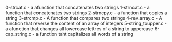 0-strcat.c - a afunction that concatenates two strings
1-strncat.c - a function that concatenates two strings 
 2-strncpy.c - a function that copies a string
3-strcmp.c - A function that compares two strings
4-rev_array.c - A function that reverse the content of an array of integers
5-string_toupper.c - a afunction that changes all lowercase lettres of a string to uppercase
6-cap_string.c - a function taht capitalizes all words of a string
